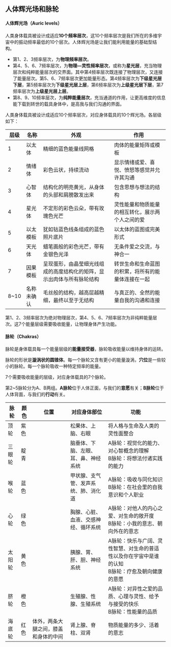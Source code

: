 ## 人体辉光场和脉轮

#### 人体辉光场（Auric levels）

人类身体载具被设计成适应**10个频率层次**，这10个频率层次是我们所在的多维宇宙中的振动频率最低的10个层次。人体辉光场是让我们能利用能量的基础型结构。

- 第1、2、3频率层次，为**物理频率层次**。
- 第4、5、6、7频率层次，为**物理—灵性频率层次**，或称为**星光层**，充当物理层次和纯粹能量层次的交界面。其中第4频率层次既连接了物理层次，又连接了能量层次。第5、6、7频率层次更加能量形态。第4频率层次为**下级星光层下层**，第5频率层次为**下级星光层上层**，第6频率层次为**上级星光层下层**，第7频率层次为**上级星光层上层**。
- 第8、9、10频率层次，为**纯粹能量层次**，充当通道的作用，让更高维度的信息能下载到转世的载具身体中，是高我与我们沟通的界面。

人类身体载具被设计成适应10个频率层次，对应身体载具的10个辉光场。各层级如下：

层级|名称|外观|作用
---|---|---|---
1|以太体|精细的蓝色能量线网格|肉体的能量矩阵或模板
2|情绪体|彩色云状，持续流动|显示情绪或爱、喜悦、愤怒等感觉并允许其沟通
3|心智体|结构化的明亮黄光，从身体的头部和肩膀散发出来|包含思想与想法的结构
4|星光体|不定形的彩色云朵，带有玫瑰色光芒|灵性能量和物质能量的相互转化，展示两个人之间的爱
5|以太模板|犹如钴蓝色线条组成的蓝色照片底片|以太体的蓝图或完美形式
6|天光体|蜡笔画般的彩色光芒，带有金银色光泽|无条件爱之交流，与神合一
7|因果模板|呈现蛋形，由晶莹细光线组成的高度结构化的矩阵，显示出肉体与所有脉轮结构|转世生命和生命蓝图的积累，将所有的能量体连接在一起
8~10|名称未确认|毛丝般的结构，越高层越精细，最终以至于无结构|与真正的、全然的能量自我的沟通和连接

第1、2、3频率层次为绝对物理层次，第4、5、6、7频率层次为非纯粹能量层次。这7个能量层级需要吸收能量，让物理身体产生功能。

#### 脉轮（Chakras）

脉轮是身体载具每一个能量层级的**能量接受器**，脉轮吸收能量以维持身体的运转。

脉轮的形状是**漩涡状的圆锥体**。每一个脉轮又含有更小的能量漩涡，**穴位**是一些较小的脉轮。每一个脉轮吸收一种特定频率的能量。

7个需要吸收能量的层级，对应身体载具的7个脉轮。

第2~5脉轮分为A、B两组。**A脉轮**位于人体正面，与我们的**意愿**有关；**B脉轮**位于人体背面，与我们的**行动**有关。

脉轮|颜色|位置|对应身体部位|功能
---|---|---|---|---
顶轮|紫色||松果体、上脑、右眼|将人格与生命及人类的灵性面整合
三眼轮|靛青||脑垂体、下脑、左眼、耳、鼻、神经系统|A脉轮：视觉化的能力、对心智概念的理解<br>B脉轮：将想法付诸实践的能力
喉轮|蓝色||甲状腺、支气管、发声系统、肺、消化道|A脉轮：吸收与同化知识<br>B脉轮：在社会里的自我意识和个人职业
心轮|绿色||胸腺、心脏、血液、交感神经、循环系统|A脉轮：对他人的内心之爱、对生命的敞开度<br>B脉轮：小我的意志、朝向外在的意志
太阳轮|黄色||胰腺、胃、肝、胆、神经系统|A脉轮：快乐与广阔、灵性智慧、对生命的普适性以及你在宇宙中是谁的认知<br>B脉轮：疗愈及朝向健康的意愿
脐轮|橙色||生殖腺、性腺、生殖系统|A脉轮：对异性之爱的品质、心理与灵性、给予与接受的快乐<br>B脉轮：性能量的品质
海底轮|红色|体外，两条大腿之间，膝盖和身体的中间|肾上腺、脊柱、双肾|物质能量的多少、活着的意志